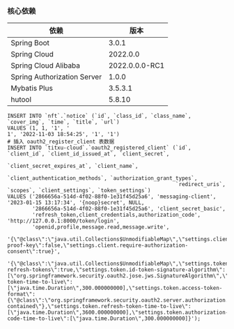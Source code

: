 ### 核心依赖

| 依赖                          | 版本             |
|-----------------------------|----------------|
| Spring Boot                 | 3.0.1          |
| Spring Cloud                | 2022.0.0       |
| Spring Cloud Alibaba        | 2022.0.0.0-RC1 |
| Spring Authorization Server | 1.0.0          |
| Mybatis Plus                | 3.5.3.1        |
| hutool                      | 5.8.10         |

```mysql
INSERT INTO `nft`.`notice` (`id`, `class_id`, `class_name`, `cover_img`, `time`, `title`, `url`)
VALUES (1, 1, '1', '
1', '2022-11-03 18:54:25', '1', '1')
# 插入 oauth2_register_client 表数据
INSERT INTO `titxu-cloud`.`oauth2_registered_client` (`id`, `client_id`, `client_id_issued_at`, `client_secret`,
                                                      `client_secret_expires_at`, `client_name`,
                                                      `client_authentication_methods`, `authorization_grant_types`,
                                                      `redirect_uris`, `scopes`, `client_settings`, `token_settings`)
VALUES ('2866656a-514d-4f02-88f0-1e31f45d25a6', 'messaging-client', '2023-01-15 13:17:34', '{noop}secret', NULL,
        '2866656a-514d-4f02-88f0-1e31f45d25a6', 'client_secret_basic',
        'refresh_token,client_credentials,authorization_code', 'http://127.0.0.1:8000/token/login',
        'openid,profile,message.read,message.write',
        '{\"@class\":\"java.util.Collections$UnmodifiableMap\",\"settings.client.require-proof-key\":false,\"settings.client.require-authorization-consent\":true}',
        '{\"@class\":\"java.util.Collections$UnmodifiableMap\",\"settings.token.reuse-refresh-tokens\":true,\"settings.token.id-token-signature-algorithm\":[\"org.springframework.security.oauth2.jose.jws.SignatureAlgorithm\",\"RS256\"],\"settings.token.access-token-time-to-live\":[\"java.time.Duration\",300.000000000],\"settings.token.access-token-format\":{\"@class\":\"org.springframework.security.oauth2.server.authorization.settings.OAuth2TokenFormat\",\"value\":\"self-contained\"},\"settings.token.refresh-token-time-to-live\":[\"java.time.Duration\",3600.000000000],\"settings.token.authorization-code-time-to-live\":[\"java.time.Duration\",300.000000000]}');
```
